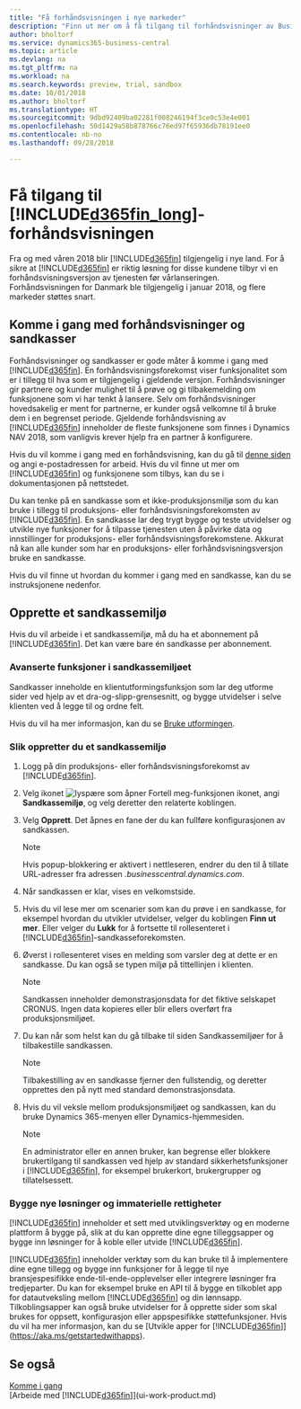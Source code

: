 ```yaml
---
title: "Få forhåndsvisningen i nye markeder"
description: "Finn ut mer om å få tilgang til forhåndsvisninger av Business Central."
author: bholtorf
ms.service: dynamics365-business-central
ms.topic: article
ms.devlang: na
ms.tgt_pltfrm: na
ms.workload: na
ms.search.keywords: preview, trial, sandbox
ms.date: 10/01/2018
ms.author: bholtorf
ms.translationtype: HT
ms.sourcegitcommit: 9dbd92409ba02281f008246194f3ce0c53e4e001
ms.openlocfilehash: 50d1429a58b878766c76ed97f65936db78191ee0
ms.contentlocale: nb-no
ms.lasthandoff: 09/28/2018

---
```

# <a name="access-to-the-included365finlongincludesd365finlongmdmd-preview"></a>Få tilgang til [!INCLUDE[d365fin_long](includes/d365fin_long_md.md)]-forhåndsvisningen
Fra og med våren 2018 blir [!INCLUDE[d365fin](includes/d365fin_md.md)] tilgjengelig i nye land. For å sikre at [!INCLUDE[d365fin](includes/d365fin_md.md)] er riktig løsning for disse kundene tilbyr vi en forhåndsvisningsversjon av tjenesten før vårlanseringen. Forhåndsvisningen for Danmark ble tilgjengelig i januar 2018, og flere markeder støttes snart.  

## <a name="getting-started-with-previews-and-sandboxes"></a>Komme i gang med forhåndsvisninger og sandkasser
Forhåndsvisninger og sandkasser er gode måter å komme i gang med [!INCLUDE[d365fin](includes/d365fin_md.md)]. En forhåndsvisningsforekomst viser funksjonalitet som er i tillegg til hva som er tilgjengelig i gjeldende versjon. Forhåndsvisninger gir partnere og kunder mulighet til å prøve og gi tilbakemelding om funksjonene som vi har tenkt å lansere. Selv om forhåndsvisninger hovedsakelig er ment for partnerne, er kunder også velkomne til å bruke dem i en begrenset periode. Gjeldende forhåndsvisning av [!INCLUDE[d365fin](includes/d365fin_md.md)] inneholder de fleste funksjonene som finnes i Dynamics NAV 2018, som vanligvis krever hjelp fra en partner å konfigurere.

Hvis du vil komme i gang med en forhåndsvisning, kan du gå til [denne siden](https://go.microsoft.com/fwlink/?linkid=866045) og angi e-postadressen for arbeid. Hvis du vil finne ut mer om [!INCLUDE[d365fin](includes/d365fin_md.md)] og funksjonene som tilbys, kan du se i dokumentasjonen på nettstedet.

Du kan tenke på en sandkasse som et ikke-produksjonsmiljø som du kan bruke i tillegg til produksjons- eller forhåndsvisningsforekomsten av [!INCLUDE[d365fin](includes/d365fin_md.md)]. En sandkasse lar deg trygt bygge og teste utvidelser og utvikle nye funksjoner for å tilpasse tjenesten uten å påvirke data og innstillinger for produksjons- eller forhåndsvisningsforekomstene. Akkurat nå kan alle kunder som har en produksjons- eller forhåndsvisningsversjon bruke en sandkasse.

Hvis du vil finne ut hvordan du kommer i gang med en sandkasse, kan du se instruksjonene nedenfor.

## <a name="creating-a-sandbox-environment"></a>Opprette et sandkassemiljø
Hvis du vil arbeide i et sandkassemiljø, må du ha et abonnement på [!INCLUDE[d365fin](includes/d365fin_md.md)]. Det kan være bare én sandkasse per abonnement.

### <a name="advanced-functionality-available-in-a-sandbox-environment"></a>Avanserte funksjoner i sandkassemiljøet
Sandkasser inneholde en klientutformingsfunksjon som lar deg utforme sider ved hjelp av et dra-og-slipp-grensesnitt, og bygge utvidelser i selve klienten ved å legge til og ordne felt.

Hvis du vil ha mer informasjon, kan du se [Bruke utformingen](https://docs.microsoft.com/en-us/dynamics-nav/developer/devenv-inclient-designer).

### <a name="to-create-a-sandbox-environment"></a>Slik oppretter du et sandkassemiljø
1.  Logg på din produksjons- eller forhåndsvisningsforekomst av [!INCLUDE[d365fin](includes/d365fin_md.md)].  
2.  Velg ikonet ![lyspære som åpner Fortell meg-funksjonen](media/ui-search/search_small.png "Fortell hva du vil gjøre") ikonet, angi **Sandkassemiljø**, og velg deretter den relaterte koblingen.
3.  Velg **Opprett**. Det åpnes en fane der du kan fullføre konfigurasjonen av sandkassen.

    > [!Note]
    > Hvis popup-blokkering er aktivert i nettleseren, endrer du den til å tillate URL-adresser fra adressen *.businesscentral.dynamics.com*.  

4.  Når sandkassen er klar, vises en velkomstside.  
5.  Hvis du vil lese mer om scenarier som kan du prøve i en sandkasse, for eksempel hvordan du utvikler utvidelser, velger du koblingen **Finn ut mer**. Eller velger du **Lukk** for å fortsette til rollesenteret i [!INCLUDE[d365fin](includes/d365fin_md.md)]-sandkasseforekomsten.  
6.  Øverst i rollesenteret vises en melding som varsler deg at dette er en sandkasse. Du kan også se typen miljø på tittellinjen i klienten.

    > [!Note]
    > Sandkassen inneholder demonstrasjonsdata for det fiktive selskapet CRONUS. Ingen data kopieres eller blir ellers overført fra produksjonsmiljøet.  

7.  Du kan når som helst kan du gå tilbake til siden Sandkassemiljøer for å tilbakestille sandkassen.

    > [!Note]
    > Tilbakestilling av en sandkasse fjerner den fullstendig, og deretter opprettes den på nytt med standard demonstrasjonsdata.  

8.  Hvis du vil veksle mellom produksjonsmiljøet og sandkassen, kan du bruke Dynamics 365-menyen eller Dynamics-hjemmesiden.

    > [!Note]
    > En administrator eller en annen bruker, kan begrense eller blokkere brukertilgang til sandkassen ved hjelp av standard sikkerhetsfunksjoner i [!INCLUDE[d365fin](includes/d365fin_md.md)], for eksempel brukerkort, brukergrupper og tillatelsessett.  

### <a name="building-new-solutions-and-intellectual-property"></a>Bygge nye løsninger og immaterielle rettigheter
[!INCLUDE[d365fin](includes/d365fin_md.md)] inneholder et sett med utviklingsverktøy og en moderne plattform å bygge på, slik at du kan opprette dine egne tilleggsapper og bygge inn løsninger for å koble eller utvide [!INCLUDE[d365fin](includes/d365fin_md.md)].

[!INCLUDE[d365fin](includes/d365fin_md.md)] inneholder verktøy som du kan bruke til å implementere dine egne tillegg og bygge inn funksjoner for å legge til nye bransjespesifikke ende-til-ende-opplevelser eller integrere løsninger fra tredjeparter. Du kan for eksempel bruke en API til å bygge en tilkoblet app for datautveksling mellom [!INCLUDE[d365fin](includes/d365fin_md.md)] og din lønnsapp. Tilkoblingsapper kan også bruke utvidelser for å opprette sider som skal brukes for oppsett, konfigurasjon eller appspesifikke støttefunksjoner. Hvis du vil ha mer informasjon, kan du se [Utvikle apper for [!INCLUDE[d365fin](includes/d365fin_md.md)]](https://aka.ms/getstartedwithapps).

## <a name="see-also"></a>Se også
[Komme i gang](product-get-started.md)  
[Arbeide med [!INCLUDE[d365fin](includes/d365fin_md.md)]](ui-work-product.md)  

